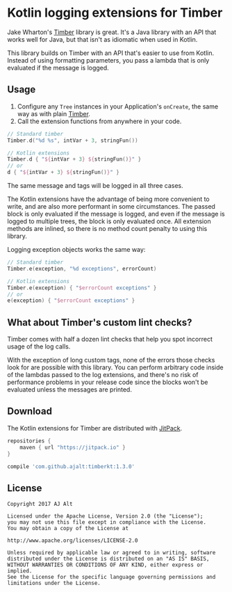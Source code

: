 # Kotlin logging extensions for Timber

Jake Wharton's [Timber](https://github.com/JakeWharton/timber) library is great. It's a Java library with an API that works well for Java, but that isn't as idiomatic when used in Kotlin. 

This library builds on Timber with an API that's easier to use from Kotlin. Instead of using formatting parameters, you pass a lambda that is only evaluated if the message is logged.

## Usage

1. Configure any `Tree` instances in your Application's `onCreate`, the same way as with plain [Timber](https://github.com/JakeWharton/timber#usage).
2. Call the extension functions from anywhere in your code.

```kotlin
// Standard timber
Timber.d("%d %s", intVar + 3, stringFun())

// Kotlin extensions
Timber.d { "${intVar + 3} ${stringFun()}" }
// or
d { "${intVar + 3} ${stringFun()}" }
```

The same message and tags will be logged in all three cases. 

The Kotlin extensions have the advantage of being more convenient to write, and are also more performant in some circumstances. The passed block is only evaluated if the message is logged, and even if the message is logged to multiple trees, the block is only evaluated once. All extension methods are inlined, so there is no method count penalty to using this library.

Logging exception objects works the same way:

```kotlin
// Standard timber
Timber.e(exception, "%d exceptions", errorCount)

// Kotlin extensions
Timber.e(exception) { "$errorCount exceptions" }
// or
e(exception) { "$errorCount exceptions" }
```

## What about Timber's custom lint checks?

Timber comes with half a dozen lint checks that help you spot incorrect usage of the log calls. 

With the exception of long custom tags, none of the errors those checks look for are possible with this library. You can perform arbitrary code inside of the lambdas passed to the log extensions, and there's no risk of performance problems in your release code since the blocks won't be evaluated unless the messages are printed.

## Download

The Kotlin extensions for Timber are distributed with [JitPack](https://jitpack.io/).

```groovy
repositories {
    maven { url "https://jitpack.io" }
}

compile 'com.github.ajalt:timberkt:1.3.0'
```

## License

```
Copyright 2017 AJ Alt

Licensed under the Apache License, Version 2.0 (the "License");
you may not use this file except in compliance with the License.
You may obtain a copy of the License at

http://www.apache.org/licenses/LICENSE-2.0

Unless required by applicable law or agreed to in writing, software
distributed under the License is distributed on an "AS IS" BASIS,
WITHOUT WARRANTIES OR CONDITIONS OF ANY KIND, either express or implied.
See the License for the specific language governing permissions and
limitations under the License.
```

